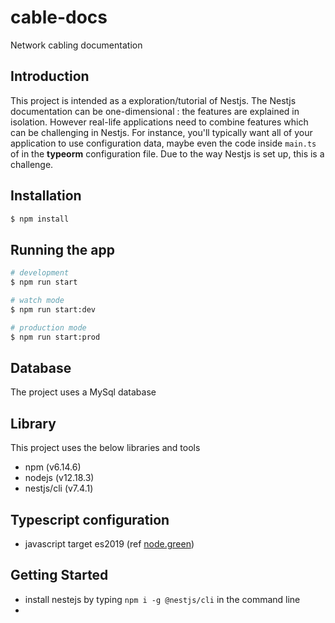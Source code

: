 # cable-docs 
Network cabling documentation
## Introduction
This project is intended as a exploration/tutorial of Nestjs.
The Nestjs documentation can be one-dimensional : the features are explained in isolation.  However real-life applications need to combine features which can be challenging in Nestjs.  For instance, you'll typically want all of your application to use configuration data, maybe even the code inside `main.ts` of in the **typeorm** configuration file.  Due to the way Nestjs is set up, this is a challenge.

## Installation

```bash
$ npm install
```

## Running the app

```bash
# development
$ npm run start

# watch mode
$ npm run start:dev

# production mode
$ npm run start:prod
```

## Database
The project uses a MySql database

## Library
This project uses the below libraries and tools
- npm (v6.14.6)
- nodejs (v12.18.3)
- nestjs/cli (v7.4.1)

## Typescript configuration
- javascript target es2019 (ref [node.green](https://node.green/#ES2018))

## Getting Started
- install nestejs by typing `npm i -g @nestjs/cli` in the command line
- 